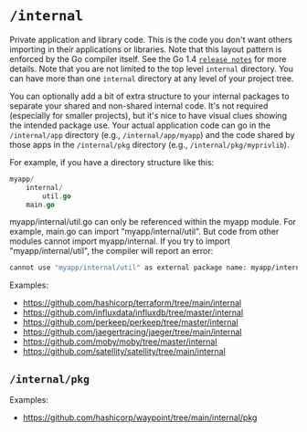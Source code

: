 # `/internal`

Private application and library code. This is the code you don't want others importing in their applications or libraries. Note that this layout pattern is enforced by the Go compiler itself. See the Go 1.4 [`release notes`](https://golang.org/doc/go1.4#internalpackages) for more details. Note that you are not limited to the top level `internal` directory. You can have more than one `internal` directory at any level of your project tree.

You can optionally add a bit of extra structure to your internal packages to separate your shared and non-shared internal code. It's not required (especially for smaller projects), but it's nice to have visual clues showing the intended package use. Your actual application code can go in the `/internal/app` directory (e.g., `/internal/app/myapp`) and the code shared by those apps in the `/internal/pkg` directory (e.g., `/internal/pkg/myprivlib`).

For example, if you have a directory structure like this:
```go
myapp/
    internal/
        util.go
    main.go 
```

myapp/internal/util.go can only be referenced within the myapp module. For example, main.go can import "myapp/internal/util".
But code from other modules cannot import myapp/internal. If you try to import "myapp/internal/util", the compiler will report an error:
```bash
cannot use "myapp/internal/util" as external package name: myapp/internal/util.go: does not export package internal 
```

Examples:

* https://github.com/hashicorp/terraform/tree/main/internal
* https://github.com/influxdata/influxdb/tree/master/internal
* https://github.com/perkeep/perkeep/tree/master/internal
* https://github.com/jaegertracing/jaeger/tree/main/internal
* https://github.com/moby/moby/tree/master/internal
* https://github.com/satellity/satellity/tree/main/internal

## `/internal/pkg`

Examples:

* https://github.com/hashicorp/waypoint/tree/main/internal/pkg